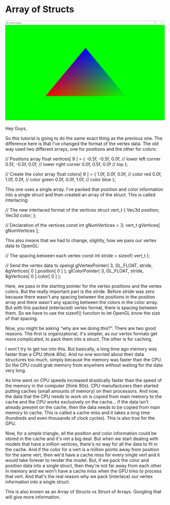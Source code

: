 # Array of Structs

![Array of Structs Screenshot](screenshot.jpg)

Hey Guys,

So this tutorial is going to do the same exact thing as the previous one.  The difference here is that I've changed the format of the vertex data.  The old way used two different arrays, one for positions and the other for colors:

// Positions array
float vertices[ 9 ] = {
	-0.5f, -0.5f, 0.0f,	// lower left corner
	0.5f, -0.5f, 0.0f,	// lower right corner
	0.0f, 0.5f, 0.0f	// top
};

// Create the color array
float colors[ 9 ] = {
	1.0f, 0.0f, 0.0f,	// color red
	0.0f, 1.0f, 0.0f,	// color green
	0.0f, 0.0f, 1.0f,	// color blue
};

This one uses a single array.  I've packed that position and color information into a single struct and then created an array of the struct.  This is called interlacing:

// The new interlaced format of the vertices
struct vert_t {
	Vec3d position;
	Vec3d color;
};

// Declaration of the vertices
const int gNumVertices = 3;
vert_t gVertices[ gNumVertices ];

This also means that we had to change, slightly, how we pass our vertex data to OpenGL:

// The spacing between each vertex
const int stride = sizeof( vert_t );

// Send the vertex data to opengl
glVertexPointer( 3, GL_FLOAT, stride, &gVertices[ 0 ].position[ 0 ] );
glColorPointer( 3, GL_FLOAT, stride, &gVertices[ 0 ].color[ 0 ] );

Here, we pass in the starting pointer for the vertex positions and the vertex colors.  But the really important part is the stride.  Before stride was zero because there wasn't any spacing between the positions in the position array and there wasn't any spacing between the colors in the color array.  But with this packed (interlaced) vertex format, there is spacing between them.  So we have to use the sizeof() function to let OpenGL know the size of that spacing.

Now, you might be asking "why are we doing this?".  There are two good reasons.  The first is organizational, it's simpler, as our vertex formats get more complicated, to pack them into a struct.  The other is for caching.

I won't try to get too into this.  But basically, a long time ago memory was faster than a CPU (think 80s).  And no one worried about their data structures too much, simply because the memory was faster than the CPU.  So the CPU could grab memory from anywhere without waiting for the data very long.

As time went on CPU speeds increased drastically faster than the speed of the memory in the computer (think 90s).  CPU manufacturers then started putting caches (small amounts of memory) on their processors.  And now, the data that the CPU needs to work on is copied from main memory to the cache and the CPU works exclusively on the cache... if the data isn't already present on the cache, then the data needs to be copied from main memory to cache.  This is called a cache miss and it takes a long time (hundreds and even thousands of clock cycles).  This is also true for the GPU.

Now, for a simple triangle, all the position and color information could be stored in the cache and it's not a big deal.  But when we start dealing with models that have a million vertices, there's no way for all the data to fit in the cache.  And if the color for a vert is a million points away from position for the same vert, then we'd have a cache miss for every single vert and it would take forever to render the model.  But, if we pack the color and position data into a single struct, then they're not far away from each other in memory and we won't have a cache miss when the GPU tries to process that vert.  And that's the real reason why we pack (interlace) our vertex information into a single struct.

This is also known as an Array of Structs vs Struct of Arrays.  Googling that will give more information.
